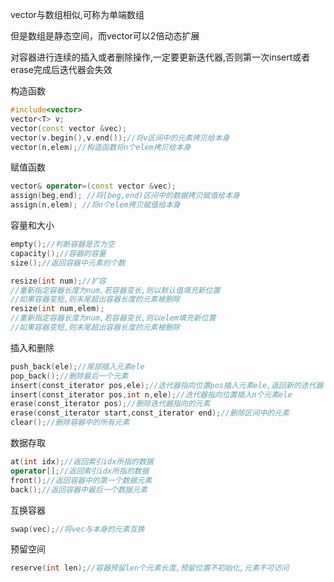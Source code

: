vector与数组相似,可称为单端数组

但是数组是静态空间，而vector可以2倍动态扩展

对容器进行连续的插入或者删除操作,一定要更新迭代器,否则第一次insert或者erase完成后迭代器会失效

构造函数

```cpp
#include<vector>
vector<T> v;
vector(const vector &vec);
vector(v.begin(),v.end());//将v区间中的元素拷贝给本身
vector(n,elem);//构造函数将n个elem拷贝给本身
```

赋值函数

```cpp
vector& operator=(const vector &vec);
assign(beg,end); //将[beg,end)区间中的数据拷贝赋值给本身
assign(n,elem); //将n个elem拷贝赋值给本身
```

容量和大小

```cpp
empty();//判断容器是否为空
capacity();//容器的容量
size();//返回容器中元素的个数

resize(int num);//扩容
//重新指定容器长度为num,若容器变长,则以默认值填充新位置
//如果容器变短,则末尾超出容器长度的元素被删除
resize(int num,elem);
//重新指定容器长度为num,若容器变长,则以elem填充新位置
//如果容器变短,则末尾超出容器长度的元素被删除
```

插入和删除

```cpp
push_back(ele);//尾部插入元素ele
pop_back();//删除最后一个元素
insert(const_iterator pos,ele);//迭代器指向位置pos插入元素ele,返回新的迭代器
insert(const_iterator pos,int n,ele);//迭代器指向位置插入n个元素ele
erase(const_iterator pos);//删除迭代器指向的元素
erase(const_iterator start,const_iterator end);//删除区间中的元素
clear();//删除容器中的所有元素
```

数据存取

```cpp
at(int idx);//返回索引idx所指的数据
operator[];//返回索引idx所指的数据
front();//返回容器中的第一个数据元素
back();//返回容器中最后一个数据元素
```

互换容器

```cpp
swap(vec);//将vec与本身的元素互换
```

预留空间

```cpp
reserve(int len);//容器预留len个元素长度,预留位置不初始化,元素不可访问
```

